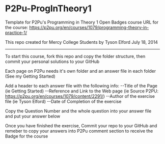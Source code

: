 P2Pu-ProgInTheory1
==================

Template for P2Pu's Programming in Theory 1 Open Badges course
URL for the course: https://p2pu.org/en/courses/1079/programming-theory-in-practice-1/

This repo created for Mercy College Students by Tyson Elford
July 18, 2014


****************************
To start this course, fork this repo and copy the folder structure, then commit your personal solutions to your GitHub

Each page on P2Pu needs it's own folder and an answer file in each folder (See my Getting Started)

Add a header to each answer file with the following info:
--Title of the Page (ie Getting Started)
--Reference and Link to the Web page (ie Source P2PU: https://p2pu.org/en/courses/1079/content/2291/)
--Author of the exercise file (ie Tyson Elford)
--Date of Completion of the exercise

Copy the Question Number and the whole question into your answer file and put your answer below

Once you have finished the exercise, Commit your repo to your GitHub and remeber to copy your answers into P2Pu comment section to receive the Badge for the course
